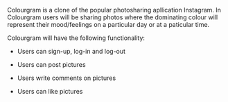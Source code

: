 
Colourgram is a clone of the popular photosharing apllication Instagram. In Colourgram users will be sharing photos where the dominating colour will represent their mood/feelings on a particular day or at a paticular time. 


Colourgram will have the following functionality:


* Users can sign-up, log-in and log-out

* Users can post pictures

* Users write comments on pictures

* Users can like pictures

